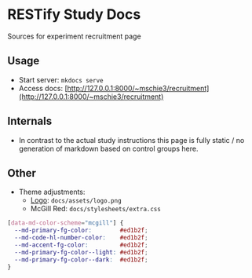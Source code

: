 # RESTify Study Docs

Sources for experiment recruitment page

## Usage

 * Start server: ```mkdocs serve```
 * Access docs: [http://127.0.0.1:8000/~mschie3/recruitment](http://127.0.0.1:8000/~mschie3/recruitment)

## Internals

 * In contrast to the actual study instructions this page is fully static / no generation of markdown based on control groups here.

## Other

 * Theme adjustments:
   * [Logo](logo.graffle): ```docs/assets/logo.png```
   * McGill Red: ```docs/stylesheets/extra.css```  
```css
[data-md-color-scheme="mcgill"] {
  --md-primary-fg-color:        #ed1b2f;
  --md-code-hl-number-color:    #ed1b2f;
  --md-accent-fg-color:         #ed1b2f;
  --md-primary-fg-color--light: #ed1b2f;
  --md-primary-fg-color--dark:  #ed1b2f;
}
```
